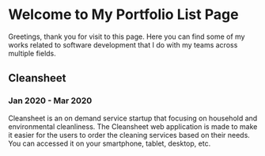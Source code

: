 # Welcome to My Portfolio List Page

Greetings, thank you for visit to this page. Here you can find some of my works related to software development that I do with my teams across multiple fields.

## Cleansheet
### Jan 2020 - Mar 2020

Cleansheet is an on demand service startup that focusing on household and environmental cleanliness. The Cleansheet web application is made to make it easier for the users to order the cleaning services based on their needs. You can accessed it on your smartphone, tablet, desktop, etc.
